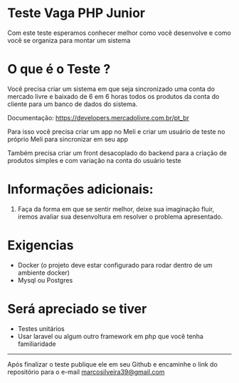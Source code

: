 
# Teste Vaga PHP Junior

Com este teste esperamos conhecer melhor como você desenvolve e como você se organiza para montar um sistema


# O que é o Teste ?

Você precisa criar um sistema em que seja sincronizado uma conta do mercado livre e baixado de 6 em 6 horas todos os produtos da conta do cliente para um banco de dados do sistema. 

Documentação: https://developers.mercadolivre.com.br/pt_br

Para isso você precisa criar um app no Meli e criar um usuário de teste no próprio Meli para sincronizar em seu app

Também precisa criar um front desacoplado do backend para a criação de produtos simples e com variação na conta do usuário teste


# Informações adicionais:

1) Faça da forma em que se sentir melhor, deixe sua imaginação fluir, iremos avaliar sua desenvoltura em resolver o problema apresentado.


# Exigencias

- Docker (o projeto deve estar configurado para rodar dentro de um ambiente docker)
- Mysql ou Postgres

# Será apreciado se tiver

- Testes unitários
- Usar laravel ou algum outro framework em php que você tenha familiaridade


---- 

Após finalizar o teste publique ele em seu Github e encaminhe o link do repositório para o e-mail marcosilveira39@gmail.com

